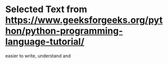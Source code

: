 

# Selected Text from https://www.geeksforgeeks.org/python/python-programming-language-tutorial/

easier to write, understand and